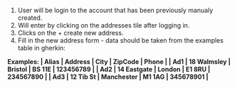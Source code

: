 1) User will be login to the account that has been previously manualy created. 
2) Will enter by clicking on the addresses tile after logging in.
3) Clicks on the + create new address.
4) Fill in the new address form - data should be taken from the examples table in gherkin:
  
**Examples:
| Alias | Address      | City       | ZipCode | Phone     |
| Ad1   | 18 Walmsley  | Bristol    | BS 11E  | 123456789 |
| Ad2   | 14 Eastgate  | London     | E1 8RU  | 234567890 |
| Ad3   | 12 Tib St    | Manchester | M1 1AG  | 345678901 |**
